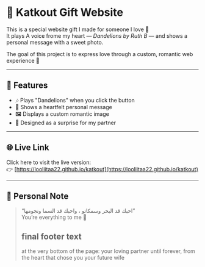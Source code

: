 # 💌 Katkout Gift Website

This is a special website gift I made for someone I love 🐣  
It plays A voice frome my heart — *Dandelions by Ruth B* — and shows a personal message with a sweet photo.

The goal of this project is to express love through a custom, romantic web experience 💖

---

## 🌸 Features

- 🎶 Plays "Dandelions" when you click the button
- 💌 Shows a heartfelt personal message
- 🖼️ Displays a custom romantic image
- 🎁 Designed as a surprise for my partner

---

## 🌐 Live Link

Click here to visit the live version:  
👉 [https://looliitaa22.github.io/katkout](https://looliitaa22.github.io/katkout)

---

## 💭 Personal Note

> “احبك قد البحر وسمكاتو ، واحبك قد السما ونجومها”  
> You’re everything to me 🤍
> ## final footer text
> at the very bottom of the page:
> your loving partner until forever,
> from the heart that chose you
> your future wife
